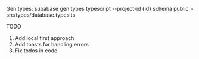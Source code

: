 Gen types:
supabase gen types typescript --project-id {id} schema public > src/types/database.types.ts

TODO

1. Add local first approach
2. Add toasts for handling errors
3. Fix todos in code
